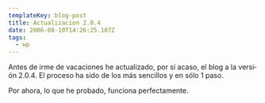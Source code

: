 ```yaml
---
templateKey: blog-post
title: Actualizacion 2.0.4
date: 2006-08-10T14:26:25.107Z
tags:
  - wp
---
```

Antes de irme de vacaciones he actualizado, por si acaso, el blog a la versi­ón 2.0.4. El proceso ha sido de los más sencillos y en s­ólo 1 paso.

Por ahora, lo que he probado, funciona perfectamente.
